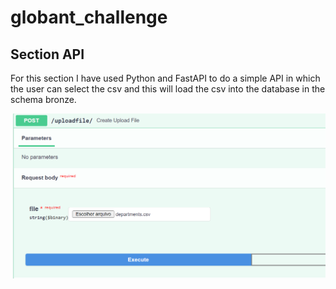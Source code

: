 # globant_challenge

## Section API

For this section I have used Python and FastAPI to do a simple API in which the user can select the csv and this will load the csv into the database in the schema bronze.

![alt text](./images/upload_csv_api.png?raw=true)